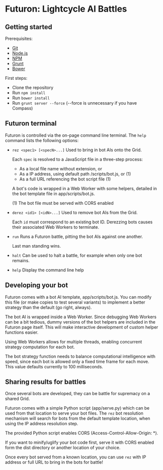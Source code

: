 Futuron: Lightcycle AI Battles
==============================

Getting started
---------------

Prerequisites:
* [Git](http://git-scm.com/)
* [Node.js](http://nodejs.org/)
* [NPM](https://npmjs.org/)
* [Grunt](http://gruntjs.com/)
* [Bower](http://bower.io/)

First steps:
* Clone the repository
* Run `npm install`
* Run `bower install`
* Run `grunt server --force` (--force is unnecessary if you have Compass)

Futuron terminal
----------------

Futuron is controlled via the on-page command line terminal. The `help` command lists
the following options:

* `rez <spec1> [<specN>...]` Used to bring in bot AIs onto the Grid.

  Each `spec` is resolved to a JavaScript file in a three-step process:
  * As a local file name without extension, or
  * As a IP address, using default path /scripts/bot.js, or (1)
  * As a full URL referencing the bot script file (1)
  
  A bot's code is wrapped in a Web Worker with some helpers, detailed in the bot
  template file in app/scripts/bot.js.
  
  (1) The bot file must be served with CORS enabled
  
* `derez <id1> [<idN>...]` Used to remove bot AIs from the Grid.

  Each `id` must correspond to an existing bot ID. Derezzing bots causes their
  associated Web Workers to terminate.
  
* `run` Runs a Futuron battle, pitting the bot AIs against one another.

  Last man standing wins.
  
* `halt` Can be used to halt a battle, for example when only one bot remains.

* `help` Display the command line help

Developing your bot
-------------------

Futuron comes with a bot AI template, app/scripts/bot.js. You can modify this file
(or make copies to test several variants) to implement a better strategy than the
default (go right, always).

The bot AI is wrapped inside a Web Worker. Since debugging Web Workers can be a bit
tedious, dummy versions of the bot helpers are included in the Futuron page itself. This
will make interactive development of custom helper functions easier.

Using Web Workers allows for multiple threads, enabling concurrent strategy computation
for each bot.

The bot strategy function needs to balance computational intelligence with speed, since
each bot is allowed only a fixed time frame for each move. This value defaults currently
to 100 milliseconds.

Sharing results for battles
---------------------------

Once several bots are developed, they can be battle for supremacy on a shared Grid.

Futuron comes with a simple Python script (app/serve.py) which can be used from that
location to serve your bot files. The `rez` bot resolution mechanism will search for
bots from the default template location, when using the IP address resolution step.

The provided Python script enables CORS (Access-Control-Allow-Origin: \*).

If you want to minify/uglify your bot code first, serve it with CORS enabled form the
dist directory or another location of your choice.

Once every bot served from a known location, you can use `rez` with IP address or full
URL to bring in the bots for battle!
